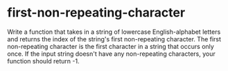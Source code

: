 # first-non-repeating-character


  Write a function that takes in a string of lowercase English-alphabet letters
  and returns the index of the string's first non-repeating character.
  The first non-repeating character is the first character in a string that
  occurs only once. If the input string doesn't have any non-repeating characters, your function
  should return -1.
